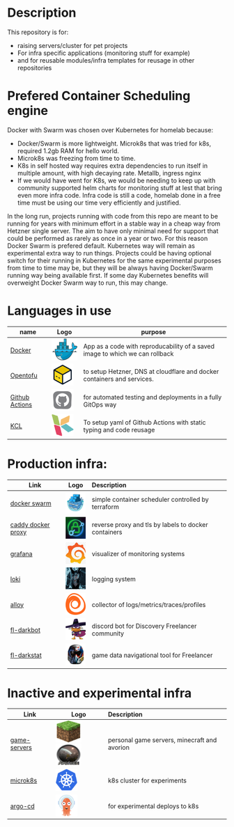 # Description

This repository is for:

- raising servers/cluster for pet projects
- For infra specific applications (monitoring stuff for example)
- and for reusable modules/infra templates for reusage in other repositories

# Prefered Container Scheduling engine

Docker with Swarm was chosen over Kubernetes for homelab because:
- Docker/Swarm is more lightweight. Microk8s that was tried for k8s, required 1.2gb RAM for hello world.
- Microk8s was freezing from time to time.
- K8s in self hosted way requires extra dependencies to run itself in multiple amount, with high decaying rate. Metallb, ingress nginx
- If we would have went for K8s, we would be needing to keep up with community supported helm charts for monitoring stuff at lest that bring even more infra code. Infra code is still a code, homelab done in a free time must be using our time very efficiently and justified.

In the long run, projects running with code from this repo are meant to be running for years with minimum effort in a stable way in a cheap way from Hetzner single server. The aim to have only minimal need for support that could be performed as rarely as once in a year or two. For this reason Docker Swarm is prefered default. Kubernetes way will remain as experimental extra way to run things. Projects could be having optional switch for their running in Kubernetes for the same experimental purposes from time to time may be, but they will be always having Docker/Swarm running way being available first. If some day Kubernetes benefits will overweight Docker Swarm way to run, this may change.

# Languages in use


| name                                                  | Logo                                                                           | purpose                                                                      |
| ------------------------------------------------------- | -------------------------------------------------------------------------------- | ------------------------------------------------------------------------------ |
| [Docker](https://www.docker.com/)                     | <img src="docs/assets/docker.png" style="width: 80px; height: 50px;"/>         | App as a code with reproducability of a saved image to which we can rollback |
| [Opentofu](https://opentofu.org/)                     | <img src="docs/assets/tofu.png" style="width: 50px; height: 50px;"/>           | to setup Hetzner, DNS at cloudflare and docker containers and services.      |
| [Github Actions](https://github.com/features/actions) | <img src="docs/assets/github_actions.png" style="width: 50px; height: 50px;"/> | for automated testing and deployments in a fully GitOps way                  |
| [KCL](https://www.kcl-lang.io/)                       | <img src="docs/assets/kcl-logo.png" style="width: 50px; height: 50px;"/>       | To setup yaml of Github Actions with static typing and code reusage          |

# Production infra:


| Link                                                                     | Logo                                                                                                                                                   | Description                                          |
| -------------------------------------------------------------------------- | -------------------------------------------------------------------------------------------------------------------------------------------------------- | :----------------------------------------------------- |
| [docker swarm](https://docs.docker.com/engine/swarm/)                    | <img src="docs/assets/swarm.png" style="width: 50px; height: 50px;"/>                                                                                  | simple container scheduler controlled by terraform   |
| [caddy docker proxy](https://github.com/lucaslorentz/caddy-docker-proxy) | <img src="docs/assets/caddy.jpg" style="width: 50px; height: 50px;"/>                                                                                  | reverse proxy and tls by labels to docker containers |
| [grafana](https://github.com/grafana/grafana) | <img src="docs/assets/grafana.png" style="width: 50px; height: 50px;"/>                                                                                  | visualizer of monitoring systems |
| [loki](https://github.com/grafana/loki) | <img src="docs/assets/loki.jpg" style="width: 50px; height: 50px;"/>                                                                                  | logging system |
| [alloy](https://github.com/grafana/alloy) | <img src="docs/assets/alloy.png" style="width: 50px; height: 50px;"/>                                                                                  | collector of logs/metrics/traces/profiles |
| [fl-darkbot](https://github.com/darklab8/fl-darkbot)                     | <img src="docs/assets/darkbot.png" style="width: 50px; height: 50px;"/>                                                                                | discord bot for Discovery Freelancer community       |
| [fl-darkstat](https://github.com/darklab8/fl-darkstat)                   | <img src="docs/assets/darkstat.png" style="width: 50px; height: 50px;"/>                                                                               | game data navigational tool for Freelancer           |

# Inactive and experimental infra

| Link                                                                     | Logo                                                                                                                                                   | Description                                          |
| -------------------------------------------------------------------------- | -------------------------------------------------------------------------------------------------------------------------------------------------------- | :----------------------------------------------------- |
| [game-servers](https://github.com/darklab8/infra-game-servers)           | <img src="docs/assets/minecraft.png" style="width: 59px; height: 50px;"/> <img src="docs/assets/avorion_logo.png" style="width: 59px; height: 50px;"/> | personal game servers, minecraft and avorion         |
| [microk8s](tf/modules/ansible_microk8s/)                                 | <img src="docs/assets/microk8s.png" style="width: 50px; height: 50px;"/>                                                                               | k8s cluster for experiments                          |
| [argo-cd](https://argoproj.github.io/cd/)                                | <img src="docs/assets/argocd.png" style="width: 50px; height: 50px;"/>                                                                                | for experimental deploys to k8s                      |
